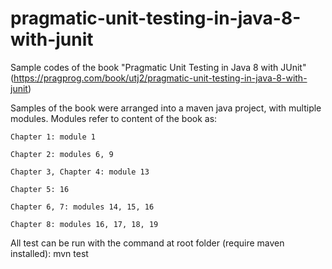 # pragmatic-unit-testing-in-java-8-with-junit
  Sample codes of the book "Pragmatic Unit Testing in Java 8 with JUnit" (https://pragprog.com/book/utj2/pragmatic-unit-testing-in-java-8-with-junit)
  
  
  Samples of the book were arranged into a maven java project, with multiple modules. Modules refer to content of the book as:

    Chapter 1: module 1
    
    Chapter 2: modules 6, 9
    
	Chapter 3, Chapter 4: module 13

    Chapter 5: 16

    Chapter 6, 7: modules 14, 15, 16
	
    Chapter 8: modules 16, 17, 18, 19

  All test can be run with the command at root folder (require maven installed): mvn test
	